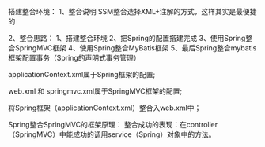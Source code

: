 搭建整合环境：
1、整合说明
   SSM整合选择XML+注解的方式，这样其实是最便捷的
   
2、整合思路：
   1、搭建整合环境
   2、把Spring的配置搭建完成
   3、使用Spring整合SpringMVC框架
   4、使用Spring整合MyBatis框架
   5、最后Spring整合mybatis框架配置事务（Spring的声明式事务管理）
   
applicationContext.xml属于Spring框架的配置;

web.xml 和 springmvc.xml属于SpringMVC框架的配置;

将Spring框架（applicationContext.xml）整合入web.xml中；

Spring整合SpringMVC的框架原理：
整合成功的表现：在controller（SpringMVC）中能成功的调用service（Spring）对象中的方法。

